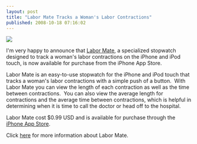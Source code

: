 ```yaml
---
layout: post
title: "Labor Mate Tracks a Woman's Labor Contractions"
published: 2008-10-18 07:16:02
---
```

[![](http://www.whitepeaksoftware.com/images/labormate/labormate-logo.jpg)](http://www.whitepeaksoftware.com/labormate)

I'm very happy to announce that [Labor Mate](http://www.whitepeaksoftware.com/labormate), a specialized stopwatch designed to track a woman's labor contractions on the iPhone and iPod touch, is now available for purchase from the iPhone App Store. 

Labor Mate is an easy-to-use stopwatch for the iPhone and iPod touch that tracks a woman's labor contractions with a simple push of a button.  With Labor Mate you can view the length of each contraction as well as the time between contractions.  You can also view the average length for contractions and the average time between contractions, which is helpful in determining when it is time to call the doctor or head off to the hospital. 

Labor Mate cost $0.99 USD and is available for purchase through the [iPhone App Store](http://phobos.apple.com/WebObjects/MZStore.woa/wa/viewSoftware?id=293822973&mt=8). 

Click [here](http://www.whitepeaksoftware.com/labormate) for more information about Labor Mate.
